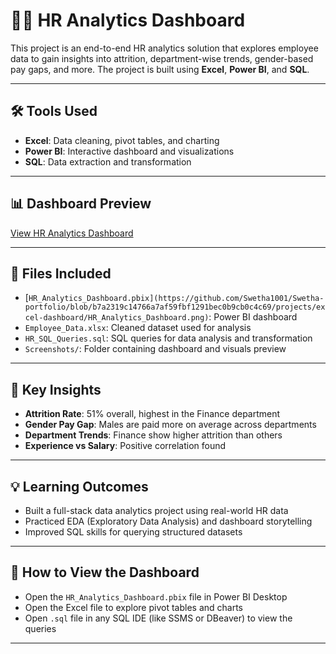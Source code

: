 # 👩‍💼 HR Analytics Dashboard

This project is an end-to-end HR analytics solution that explores employee data to gain insights into attrition, department-wise trends, gender-based pay gaps, and more. The project is built using **Excel**, **Power BI**, and **SQL**.

---

## 🛠️ Tools Used

- **Excel**: Data cleaning, pivot tables, and charting
- **Power BI**: Interactive dashboard and visualizations
- **SQL**: Data extraction and transformation

---

## 📊 Dashboard Preview
[View HR Analytics Dashboard](https://github.com/Swetha1001/Swetha-portfolio/blob/main/projects/excel-dashboard/HR_Analytics_Dashboard.png?raw=true)


---

## 📁 Files Included

- [`HR_Analytics_Dashboard.pbix](https://github.com/Swetha1001/Swetha-portfolio/blob/b7a2319c14766a7af59fbf1291bec0b9cb0c4c69/projects/excel-dashboard/HR_Analytics_Dashboard.png)`: Power BI dashboard
- `Employee_Data.xlsx`: Cleaned dataset used for analysis
- `HR_SQL_Queries.sql`: SQL queries for data analysis and transformation
- `Screenshots/`: Folder containing dashboard and visuals preview

---

## 📌 Key Insights

- **Attrition Rate**: 51% overall, highest in the Finance department
- **Gender Pay Gap**: Males are paid more on average across departments
- **Department Trends**: Finance show higher attrition than others
- **Experience vs Salary**: Positive correlation found

---

## 💡 Learning Outcomes

- Built a full-stack data analytics project using real-world HR data
- Practiced EDA (Exploratory Data Analysis) and dashboard storytelling
- Improved SQL skills for querying structured datasets

---

## 🚀 How to View the Dashboard

- Open the `HR_Analytics_Dashboard.pbix` file in Power BI Desktop
- Open the Excel file to explore pivot tables and charts
- Open `.sql` file in any SQL IDE (like SSMS or DBeaver) to view the queries

---




